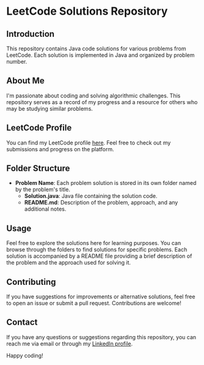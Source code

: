 # LeetCode Solutions Repository

## Introduction
This repository contains Java code solutions for various problems from LeetCode. Each solution is implemented in Java and organized by problem number.

## About Me
I'm passionate about coding and solving algorithmic challenges. This repository serves as a record of my progress and a resource for others who may be studying similar problems.

## LeetCode Profile
You can find my LeetCode profile [here](https://leetcode.com/u/prabhat_021/). Feel free to check out my submissions and progress on the platform.

## Folder Structure
- **Problem Name**: Each problem solution is stored in its own folder named by the problem's title.
  - **Solution.java**: Java file containing the solution code.
  - **README.md**: Description of the problem, approach, and any additional notes.

## Usage
Feel free to explore the solutions here for learning purposes. You can browse through the folders to find solutions for specific problems. Each solution is accompanied by a README file providing a brief description of the problem and the approach used for solving it.

## Contributing
If you have suggestions for improvements or alternative solutions, feel free to open an issue or submit a pull request. Contributions are welcome!

## Contact
If you have any questions or suggestions regarding this repository, you can reach me via email or through my [LinkedIn profile](https://www.linkedin.com/in/prabhatsahrawat/).

Happy coding!
